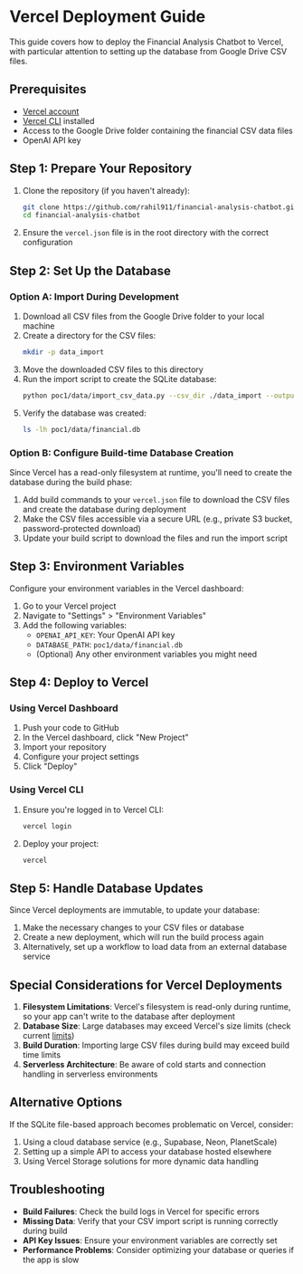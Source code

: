 # Vercel Deployment Guide

This guide covers how to deploy the Financial Analysis Chatbot to Vercel, with particular attention to setting up the database from Google Drive CSV files.

## Prerequisites

- [Vercel account](https://vercel.com/signup)
- [Vercel CLI](https://vercel.com/cli) installed
- Access to the Google Drive folder containing the financial CSV data files
- OpenAI API key

## Step 1: Prepare Your Repository

1. Clone the repository (if you haven't already):
   ```bash
   git clone https://github.com/rahil911/financial-analysis-chatbot.git
   cd financial-analysis-chatbot
   ```

2. Ensure the `vercel.json` file is in the root directory with the correct configuration

## Step 2: Set Up the Database

### Option A: Import During Development

1. Download all CSV files from the Google Drive folder to your local machine
2. Create a directory for the CSV files:
   ```bash
   mkdir -p data_import
   ```
3. Move the downloaded CSV files to this directory
4. Run the import script to create the SQLite database:
   ```bash
   python poc1/data/import_csv_data.py --csv_dir ./data_import --output poc1/data/financial.db
   ```
5. Verify the database was created:
   ```bash
   ls -lh poc1/data/financial.db
   ```
   
### Option B: Configure Build-time Database Creation

Since Vercel has a read-only filesystem at runtime, you'll need to create the database during the build phase:

1. Add build commands to your `vercel.json` file to download the CSV files and create the database during deployment
2. Make the CSV files accessible via a secure URL (e.g., private S3 bucket, password-protected download)
3. Update your build script to download the files and run the import script

## Step 3: Environment Variables

Configure your environment variables in the Vercel dashboard:

1. Go to your Vercel project
2. Navigate to "Settings" > "Environment Variables"
3. Add the following variables:
   - `OPENAI_API_KEY`: Your OpenAI API key
   - `DATABASE_PATH`: `poc1/data/financial.db`
   - (Optional) Any other environment variables you might need

## Step 4: Deploy to Vercel

### Using Vercel Dashboard

1. Push your code to GitHub
2. In the Vercel dashboard, click "New Project"
3. Import your repository
4. Configure your project settings
5. Click "Deploy"

### Using Vercel CLI

1. Ensure you're logged in to Vercel CLI:
   ```bash
   vercel login
   ```
2. Deploy your project:
   ```bash
   vercel
   ```

## Step 5: Handle Database Updates

Since Vercel deployments are immutable, to update your database:

1. Make the necessary changes to your CSV files or database
2. Create a new deployment, which will run the build process again
3. Alternatively, set up a workflow to load data from an external database service

## Special Considerations for Vercel Deployments

1. **Filesystem Limitations**: Vercel's filesystem is read-only during runtime, so your app can't write to the database after deployment
2. **Database Size**: Large databases may exceed Vercel's size limits (check current [limits](https://vercel.com/docs/concepts/limits/overview))
3. **Build Duration**: Importing large CSV files during build may exceed build time limits
4. **Serverless Architecture**: Be aware of cold starts and connection handling in serverless environments

## Alternative Options

If the SQLite file-based approach becomes problematic on Vercel, consider:

1. Using a cloud database service (e.g., Supabase, Neon, PlanetScale)
2. Setting up a simple API to access your database hosted elsewhere
3. Using Vercel Storage solutions for more dynamic data handling

## Troubleshooting

- **Build Failures**: Check the build logs in Vercel for specific errors
- **Missing Data**: Verify that your CSV import script is running correctly during build
- **API Key Issues**: Ensure your environment variables are correctly set
- **Performance Problems**: Consider optimizing your database or queries if the app is slow